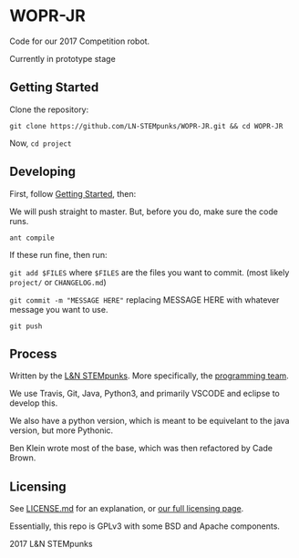 # WOPR-JR

Code for our 2017 Competition robot.

Currently in prototype stage


## Getting Started

Clone the repository:

`git clone https://github.com/LN-STEMpunks/WOPR-JR.git && cd WOPR-JR`

Now, `cd project`

## Developing

First, follow [Getting Started](#getting-started), then:

We will push straight to master. But, before you do, make sure the code runs.

`ant compile`

If these run fine, then run:

`git add $FILES` where `$FILES` are the files you want to commit. (most likely `project/` or `CHANGELOG.md`)

`git commit -m "MESSAGE HERE"` replacing MESSAGE HERE with whatever message you want to use.

`git push`


## Process

Written by the [L&N STEMpunks](http://lnstempunks.org). More specifically, the [programming team](http://programming.lnstempunks.org).

We use Travis, Git, Java, Python3, and primarily VSCODE and eclipse to develop this.

We also have a python version, which is meant to be equivelant to the java version, but more Pythonic.

Ben Klein wrote most of the base, which was then refactored by Cade Brown.


## Licensing

See [LICENSE.md](./LICENSE.md) for an explanation, or [our full licensing page](lnstempunks.github.io/licensing/).

Essentially, this repo is GPLv3 with some BSD and Apache components.

2017 L&N STEMpunks
